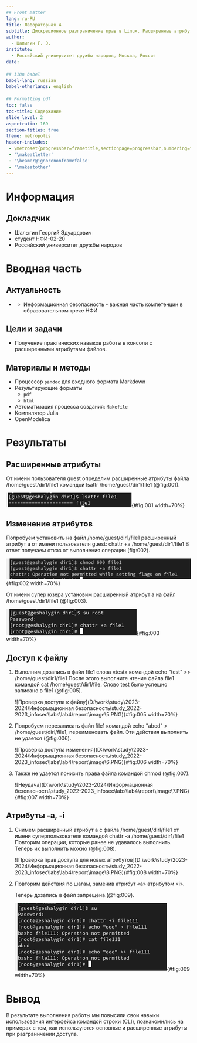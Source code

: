 ```yaml
---
## Front matter
lang: ru-RU
title: Лабораторная 4
subtitle: Дискреционное разграничение прав в Linux. Расширенные атрибуты
author:
  - Шалыгин Г. Э.
institute:
  - Российский университет дружбы народов, Москва, Россия
date:

## i18n babel
babel-lang: russian
babel-otherlangs: english

## Formatting pdf
toc: false
toc-title: Содержание
slide_level: 2
aspectratio: 169
section-titles: true
theme: metropolis
header-includes:
 - \metroset{progressbar=frametitle,sectionpage=progressbar,numbering=fraction}
 - '\makeatletter'
 - '\beamer@ignorenonframefalse'
 - '\makeatother'
---
```


# Информация

## Докладчик

  * Шалыгин Георгий Эдуардович
  * студент НФИ-02-20
  * Российский университет дружбы народов

# Вводная часть

## Актуальность

- - Информационная безопасность - важная часть компетенции в образовательном треке НФИ

## Цели и задачи

- Получение практических навыков работы в консоли с расширенными атрибутами файлов.


## Материалы и методы

- Процессор `pandoc` для входного формата Markdown
- Результирующие форматы
  - `pdf`
  - `html`
- Автоматизация процесса создания: `Makefile`
- Компилятор Julia
- OpenModelica

# Результаты

## Расширенные атрибуты

От имени пользователя guest определим расширенные атрибуты файла /home/guest/dir1/file1 командой lsattr /home/guest/dir1/file1 (@fig:001).

![Расширенные атрибуты](image\1.PNG){#fig:001 width=70%}


## Изменение атрибутов

Попробуем установить на файл /home/guest/dir1/file1 расширенный атрибут a от имени пользователя guest: chattr +a /home/guest/dir1/file1 В ответ  получаем отказ от выполнения операции (fig:002).

![Попытка изменения атрибутов](image\2.PNG){#fig:002 width=70%}

От имени супер юзера  установим расширенный атрибут a на файл /home/guest/dir1/file1 (@fig:003).

![Изменение атрибутов](image\3.PNG){#fig:003 width=70%}



## Доступ к файлу

1. Выполним дозапись в файл file1 слова «test» командой echo "test" >> /home/guest/dir1/file1 После этого выполните чтение файла file1 командой cat /home/guest/dir1/file. Слово test было успешно записано в file1 (@fig:005).

   ![Проверка доступа к файлу](D:\work\study\2023-2024\Информационная безопасность\study_2022-2023_infosec\labs\lab4\report\image\5.PNG){#fig:005 width=70%}

2. Попробуем перезаписать файл file1 командой echo "abcd" > /home/guest/dirl/file1, переименовать файл. Эти действия выполнить не удается (@fig:006).

   ![Проверка доступа изменения](D:\work\study\2023-2024\Информационная безопасность\study_2022-2023_infosec\labs\lab4\report\image\6.PNG){#fig:006 width=70%}

3. Также не удается понизить права файла командой chmod (@fig:007).

   ![Неудача](D:\work\study\2023-2024\Информационная безопасность\study_2022-2023_infosec\labs\lab4\report\image\7.PNG){#fig:007 width=70%}

## Атрибуты -а, -i

1. Снимем расширенный атрибут a с файла /home/guest/dirl/file1 от имени суперпользователя командой chattr -a /home/guest/dir1/file1 Повторим операции, которые  ранее не удавалось выполнить. Теперь их выполнить можно (@fig:008).

   ![Проверка прав доступа для новых атрибутов](D:\work\study\2023-2024\Информационная безопасность\study_2022-2023_infosec\labs\lab4\report\image\8.PNG){#fig:008 width=70%}

2. Повторим действия по шагам, заменив атрибут «a» атрибутом «i».

   Теперь дозапись в файл запрещена.(@fig:009).

   ![Проверка доступа для новых атрибутов](image\9.PNG){#fig:009 width=70%}






# Вывод

В результате выполнения работы мы повысили свои навыки использования интерфейса командой строки (CLI), познакомились на примерах с тем, как используются основные и расширенные атрибуты при разграничении доступа.
